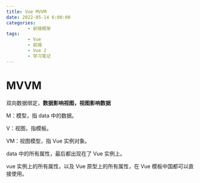 ```yaml
---
title: Vue MVVM
date: 2022-05-14 6:00:00
categories:
        - 前端框架
tags:
        - Vue
        - 前端
        - Vue 2
        - 学习笔记
---
```


# MVVM

双向数据绑定，**数据影响视图，视图影响数据**

M：模型，指 data 中的数据。

V：视图，指模板。

VM：视图模型，指 Vue 实例对象。

data 中的所有属性，最后都出现在了 Vue 实例上。

vue 实例上的所有属性，以及 Vue 原型上的所有属性，在 Vue 模板中国都可以直接使用。
